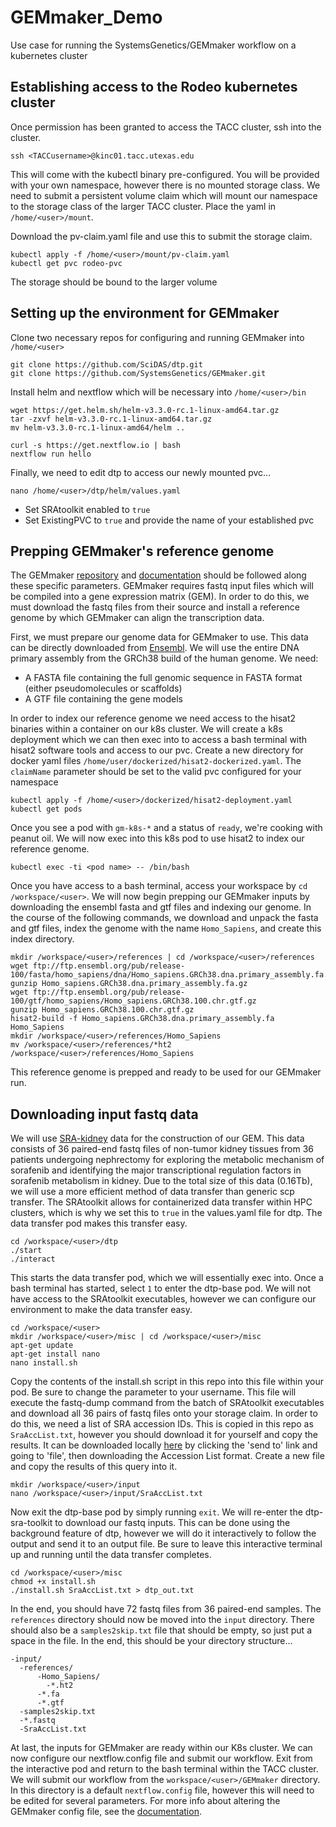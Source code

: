 # GEMmaker_Demo
Use case for running the SystemsGenetics/GEMmaker workflow on a kubernetes cluster

## Establishing access to the Rodeo kubernetes cluster
Once permission has been granted to access the TACC cluster, ssh into the cluster.
```
ssh <TACCusername>@kinc01.tacc.utexas.edu
```
This will come with the kubectl binary pre-configured. You will be provided with your own namespace, however there is no mounted storage class. We need to submit a persistent volume claim which will mount our namespace to the storage class of the larger TACC cluster. Place the yaml in `/home/<user>/mount`.

Download the pv-claim.yaml file and use this to submit the storage claim.
```
kubectl apply -f /home/<user>/mount/pv-claim.yaml
kubectl get pvc rodeo-pvc
```
The storage should be bound to the larger volume

## Setting up the environment for GEMmaker
Clone two necessary repos for configuring and running GEMmaker into `/home/<user>`
```
git clone https://github.com/SciDAS/dtp.git
git clone https://github.com/SystemsGenetics/GEMmaker.git
```
Install helm and nextflow which will be necessary into `/home/<user>/bin`
```
wget https://get.helm.sh/helm-v3.3.0-rc.1-linux-amd64.tar.gz
tar -zxvf helm-v3.3.0-rc.1-linux-amd64.tar.gz
mv helm-v3.3.0-rc.1-linux-amd64/helm ..

curl -s https://get.nextflow.io | bash
nextflow run hello
```
Finally, we need to edit dtp to access our newly mounted pvc...
```
nano /home/<user>/dtp/helm/values.yaml
```
* Set SRAtoolkit enabled to `true`
* Set ExistingPVC to `true` and provide the name of your established pvc

## Prepping GEMmaker's reference genome
The GEMmaker [repository](https://github.com/SystemsGenetics/GEMmaker) and [documentation](https://gemmaker.readthedocs.io/en/latest/) should be followed along these specific parameters. GEMmaker requires fastq input files which will be compiled into a gene expression matrix (GEM). In order to do this, we must download the fastq files from their source and install a reference genome by which GEMmaker can align the transcription data.

First, we must prepare our genome data for GEMmaker to use. This data can be directly downloaded from [Ensembl](https://useast.ensembl.org/Homo_sapiens/Info/Index). We will use the entire DNA primary assembly from the GRCh38 build of the human genome. We need:
* A FASTA file containing the full genomic sequence in FASTA format (either pseudomolecules or scaffolds)
* A GTF file containing the gene models

In order to index our reference genome we need access to the hisat2 binaries within a container on our k8s cluster. We will create a k8s deployment which we can then exec into to access a bash terminal with hisat2 software tools and access to our pvc. Create a new directory for docker yaml files `/home/user/dockerized/hisat2-dockerized.yaml`. The `claimName` parameter should be set to the valid pvc configured for your namespace

```
kubectl apply -f /home/<user>/dockerized/hisat2-deployment.yaml
kubectl get pods
```
Once you see a pod with `gm-k8s-*` and a status of `ready`, we're cooking with peanut oil. We will now exec into this k8s pod to use hisat2 to index our reference genome.
```
kubectl exec -ti <pod name> -- /bin/bash
```
Once you have access to a bash terminal, access your workspace by `cd /workspace/<user>`. We will now begin prepping our GEMmaker inputs by downloading the ensembl fasta and gtf files and indexing our genome. In the course of the following commands, we download and unpack the fasta and gtf files, index the genome with the name `Homo_Sapiens`, and create this index directory.
```
mkdir /workspace/<user>/references | cd /workspace/<user>/references
wget ftp://ftp.ensembl.org/pub/release-100/fasta/homo_sapiens/dna/Homo_sapiens.GRCh38.dna.primary_assembly.fa.gz
gunzip Homo_sapiens.GRCh38.dna.primary_assembly.fa.gz
wget ftp://ftp.ensembl.org/pub/release-100/gtf/homo_sapiens/Homo_sapiens.GRCh38.100.chr.gtf.gz
gunzip Homo_sapiens.GRCh38.100.chr.gtf.gz
hisat2-build -f Homo_sapiens.GRCh38.dna.primary_assembly.fa Homo_Sapiens
mkdir /workspace/<user>/references/Homo_Sapiens
mv /workspace/<user>/references/*ht2 /workspace/<user>/references/Homo_Sapiens
```
This reference genome is prepped and ready to be used for our GEMmaker run. 

## Downloading input fastq data
We will use [SRA-kidney](https://www.ncbi.nlm.nih.gov/sra?linkname=bioproject_sra_all&from_uid=359795) data for the construction of our GEM. This data consists of 36 paired-end fastq files of non-tumor kidney tissues from 36 patients undergoing nephrectomy for exploring the metabolic mechanism of sorafenib and identifying the major transcriptional regulation factors in sorafenib metabolism in kidney. Due to the total size of this data (0.16Tb), we will use a more efficient method of data transfer than generic scp transfer. The SRAtoolkit allows for containerized data transfer within HPC clusters, which is why we set this to `true` in the values.yaml file for dtp. The data transfer pod makes this transfer easy. 
```
cd /workspace/<user>/dtp
./start
./interact
```
This starts the data transfer pod, which we will essentially exec into. Once a bash terminal has started, select `1` to enter the dtp-base pod. We will not have access to the SRAtoolkit executables, however we can configure our environment to make the data transfer easy.
```
cd /workspace/<user>
mkdir /workspace/<user>/misc | cd /workspace/<user>/misc
apt-get update
apt-get install nano
nano install.sh
```
Copy the contents of the install.sh script in this repo into this file within your pod. Be sure to change the <user> parameter to your username. This file will execute the fastq-dump command from the batch of SRAtoolkit executables and download all 36 pairs of fastq files onto your storage claim. In order to do this, we need a list of SRA accession IDs. This is copied in this repo as `SraAccList.txt`, however you should download it for yourself and copy the results. It can be downloaded locally [here](https://www.ncbi.nlm.nih.gov/sra?linkname=bioproject_sra_all&from_uid=359795) by clicking the 'send to' link and going to 'file', then downloading the Accession List format. Create a new file and copy the results of this query into it. 
```
mkdir /workspace/<user>/input
nano /workspace/<user>/input/SraAccList.txt
```

Now exit the dtp-base pod by simply running `exit`. We will re-enter the dtp-sra-toolkit to download our fastq inputs. This can be done using the background feature of dtp, however we will do it interactively to follow the output and send it to an output file. Be sure to leave this interactive terminal up and running until the data transfer completes.
```
cd /workspace/<user>/misc
chmod +x install.sh
./install.sh SraAccList.txt > dtp_out.txt
```
In the end, you should have 72 fastq files from 36 paired-end samples. The `references` directory should now be moved into the `input` directory. There should also be a `samples2skip.txt` file that should be empty, so just put a space in the file. In the end, this should be your directory structure...
```
-input/
  -references/
      -Homo_Sapiens/
        -*.ht2
      -*.fa
      -*.gtf
  -samples2skip.txt
  -*.fastq
  -SraAccList.txt
```

At last, the inputs for GEMmaker are ready within our K8s cluster. We can now configure our nextflow.config file and submit our workflow. Exit from the interactive pod and return to the bash terminal within the TACC cluster. We will submit our workflow from the `workspace/<user>/GEMmaker` directory. In this directory is a default `nextflow.config` file, however this will need to be edited for several parameters. For more info about altering the GEMmaker config file, see the [documentation](https://gemmaker.readthedocs.io/en/latest/). 
  
  
  
  
  
  
  
